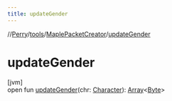 ```yaml
---
title: updateGender
---
```

//[Perry](../../../index.html)/[tools](../index.html)/[MaplePacketCreator](index.html)/[updateGender](update-gender.html)



# updateGender



[jvm]\
open fun [updateGender](update-gender.html)(chr: [Character](../../client/-character/index.html)): [Array](https://kotlinlang.org/api/latest/jvm/stdlib/kotlin/-array/index.html)&lt;[Byte](https://kotlinlang.org/api/latest/jvm/stdlib/kotlin/-byte/index.html)&gt;





